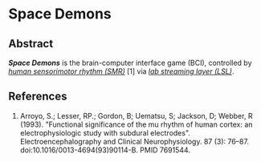 # Space Demons 

## Abstract

***Space Demons*** is the brain-computer interface game (BCI), controlled
by [*human sensorimotor rhythm (SMR)*](https://www.sciencedirect.com/science/article/pii/001346949390114B?via%3Dihub) [1]
via [*lab streaming layer (LSL)*](https://www.neurobs.com/pres_docs/html/03_presentation/06_hardware_interfacing/02_lab_streaming_layer.htm).

## References

1. Arroyo, S.; Lesser, RP.; Gordon, B; Uematsu, S; Jackson,
 D; Webber, R (1993). "Functional significance of the mu 
 rhythm of human cortex: an electrophysiologic study with 
 subdural electrodes". Electroencephalography and Clinical 
 Neurophysiology. 87 (3): 76–87. doi:10.1016/0013-4694(93)90114-B. PMID 7691544. 
